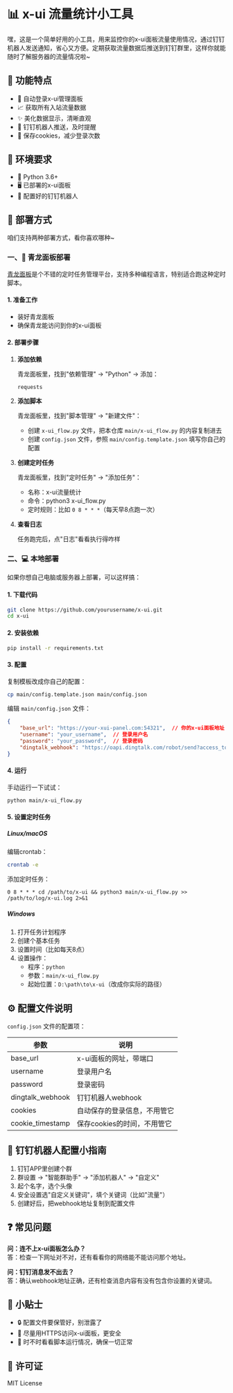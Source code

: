 # 📊 x-ui 流量统计小工具

嘿，这是一个简单好用的小工具，用来监控你的x-ui面板流量使用情况，通过钉钉机器人发送通知，省心又方便。定期获取流量数据后推送到钉钉群里，这样你就能随时了解服务器的流量情况啦~

## 🌟 功能特点

- 🔄 自动登录x-ui管理面板
- 📈 获取所有入站流量数据
- ✨ 美化数据显示，清晰直观
- 🔔 钉钉机器人推送，及时提醒
- 🍪 保存cookies，减少登录次数

## 🔧 环境要求

- 🐍 Python 3.6+
- 🖥️ 已部署的x-ui面板
- 🤖 配置好的钉钉机器人

## 🚀 部署方式

咱们支持两种部署方式，看你喜欢哪种~

### 一、🐉 青龙面板部署

[青龙面板](https://github.com/whyour/qinglong)是个不错的定时任务管理平台，支持多种编程语言，特别适合跑这种定时脚本。

#### 1. 准备工作

- 装好青龙面板
- 确保青龙能访问到你的x-ui面板

#### 2. 部署步骤

1. **添加依赖**

   青龙面板里，找到"依赖管理" → "Python" → 添加：
   ```
   requests
   ```

2. **添加脚本**

   青龙面板里，找到"脚本管理" → "新建文件"：
   - 创建 `x-ui_flow.py` 文件，把本仓库 `main/x-ui_flow.py` 的内容复制进去
   - 创建 `config.json` 文件，参照 `main/config.template.json` 填写你自己的配置

3. **创建定时任务**

   青龙面板里，找到"定时任务" → "添加任务"：
   - 名称：x-ui流量统计
   - 命令：python3 x-ui_flow.py
   - 定时规则：比如 `0 8 * * *`（每天早8点跑一次）

4. **查看日志**

   任务跑完后，点"日志"看看执行得咋样

### 二、💻 本地部署

如果你想自己电脑或服务器上部署，可以这样搞：

#### 1. 下载代码

```bash
git clone https://github.com/yourusername/x-ui.git
cd x-ui
```

#### 2. 安装依赖

```bash
pip install -r requirements.txt
```

#### 3. 配置

复制模板改成你自己的配置：

```bash
cp main/config.template.json main/config.json
```

编辑 `main/config.json` 文件：

```json
{
    "base_url": "https://your-xui-panel.com:54321",  // 你的x-ui面板地址
    "username": "your_username",  // 登录用户名
    "password": "your_password",  // 登录密码
    "dingtalk_webhook": "https://oapi.dingtalk.com/robot/send?access_token=your_access_token"  // 钉钉机器人webhook
}
```

#### 4. 运行

手动运行一下试试：

```bash
python main/x-ui_flow.py
```

#### 5. 设置定时任务

##### Linux/macOS

编辑crontab：

```bash
crontab -e
```

添加定时任务：

```
0 8 * * * cd /path/to/x-ui && python3 main/x-ui_flow.py >> /path/to/log/x-ui.log 2>&1
```

##### Windows

1. 打开任务计划程序
2. 创建个基本任务
3. 设置时间（比如每天8点）
4. 设置操作：
   - 程序：`python`
   - 参数：`main/x-ui_flow.py`
   - 起始位置：`D:\path\to\x-ui`（改成你实际的路径）

## ⚙️ 配置文件说明

`config.json` 文件的配置项：

| 参数 | 说明 |
|------|------|
| base_url | x-ui面板的网址，带端口 |
| username | 登录用户名 |
| password | 登录密码 |
| dingtalk_webhook | 钉钉机器人webhook |
| cookies | 自动保存的登录信息，不用管它 |
| cookie_timestamp | 保存cookies的时间，不用管它 |

## 🤖 钉钉机器人配置小指南

1. 钉钉APP里创建个群
2. 群设置 → "智能群助手" → "添加机器人" → "自定义"
3. 起个名字，选个头像
4. 安全设置选"自定义关键词"，填个关键词（比如"流量"）
5. 创建好后，把webhook地址复制到配置文件

## ❓ 常见问题

**问：连不上x-ui面板怎么办？**  
答：检查一下网址对不对，还有看看你的网络能不能访问那个地址。

**问：钉钉消息发不出去？**  
答：确认webhook地址正确，还有检查消息内容有没有包含你设置的关键词。

## 📝 小贴士

- 🔒 配置文件要保管好，别泄露了
- 🔐 尽量用HTTPS访问x-ui面板，更安全
- 👀 时不时看看脚本运行情况，确保一切正常

## 📜 许可证

MIT License
